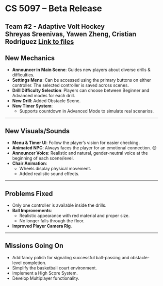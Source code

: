 # CS 5097 – Beta Release  
**Team #2 - Adaptive Volt Hockey**  
**Shreyas Sreenivas, Yawen Zheng, Cristian Rodriguez**
[Link to files](https://drive.google.com/drive/folders/1YMUU4ixwNilXQIqx5_FtQF9yISf-acad?usp=drive_link)
---

## **New Mechanics**
- **Announcer in Main Scene**: Guides new players about diverse drills & difficulties.  
- **Settings Menu**: Can be accessed using the primary buttons on either controller. The selected controller is saved across scenes.  
- **Drill Difficulty Selection**: Players can choose between Beginner and Advanced modes for each drill.  
- **New Drill**: Added Obstacle Scene.  
- **New Timer System**:  
  - Supports countdown in Advanced Mode to simulate real scenarios.  

---

## **New Visuals/Sounds**
- **Menu & Timer UI**: Follow the player’s vision for easier checking.  
- **Animated NPC**: Always faces the player for an emotional connection. 😊  
- **Announcer Voice**: Realistic and natural, gender-neutral voice at the beginning of each scene/level.  
- **Chair Animation**:  
  - Wheels display physical movement.  
  - Added realistic sound effects.  

---

## **Problems Fixed**
- Only one controller is available inside the drills.  
- **Ball Improvements**:  
  - Realistic appearance with red material and proper size.  
  - No longer falls through the floor.  
- **Improved Player Camera Rig**.  

---

## **Missions Going On**
- Add fancy polish for signaling successful ball-passing and obstacle-level completion.  
- Simplify the basketball court environment.  
- Implement a High Score System.  
- Develop Multiplayer functionality.  
